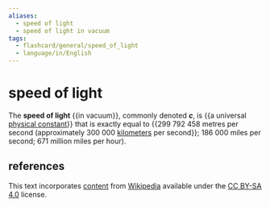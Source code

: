 ```yaml
---
aliases:
  - speed of light
  - speed of light in vacuum
tags:
  - flashcard/general/speed_of_light
  - language/in/English
---
```


# speed of light

The __speed of light__ {{in vacuum}}, commonly denoted ___c___, is {{a universal [physical constant](physical%20constant.md)}} that is exactly equal to {{299&nbsp;792&nbsp;458 metres per second (approximately 300&nbsp;000 [kilometers](kilometre.md) per second}}; 186&nbsp;000 miles per second; 671 million miles per hour). <!--SR:!2024-09-26,70,310!2024-08-20,40,290!2024-09-16,62,310-->

## references

This text incorporates [content](https://en.wikipedia.org/wiki/speed_of_light) from [Wikipedia](Wikipedia.md) available under the [CC BY-SA 4.0](https://creativecommons.org/licenses/by-sa/4.0/) license.

